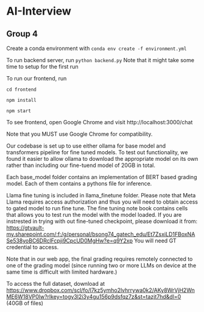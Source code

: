 # AI-Interview
## Group 4

Create a conda environment with `conda env create -f environment.yml`

To run backend server, run `python backend.py`
Note that it might take some time to setup for the first run

To run our frontend, run

`cd frontend`

`npm install`

`npm start`

To see frontend, open Google Chrome and visit http://localhost:3000/chat

Note that you MUST use Google Chrome for compatibility. 

Our codebase is set up to use either ollama for base model and transformers pipeline for fine tuned models. 
To test out functionality, we found it easier to allow ollama to download the appropriate model on its own rather than including our fine-tuend model of 20GB in total. 


Each base_model folder contains an implementation of BERT based grading model. Each of them contains a pythons file for inference.

Llama fine tuning is included in llama_finetune folder. Please note that Meta Llama requires access authorization and thus you will need to obtain access to gated model to run fine tune.
The fine tuning note book contains cells that allows you to test run the model with the model loaded. If you are instrested in trying with out fine-tuned checkpoint, please download it from: https://gtvault-my.sharepoint.com/:f:/g/personal/bsong74_gatech_edu/Et7ZsxiLD1FBoxNASe538yoBC6DRclFcpji9CpcUD0MgHw?e=q9Y2xp You will need GT credential to access.

Note that in our web app, the final grading requires remotely connected to one of the grading model (since running two or more LLMs on device at the same time is difficult with limited hardware.) 

To access the full dataset, download at https://www.dropbox.com/scl/fo/l7kz5ymho2lvhrrywa0k2/AKy8WrVjH2WnME6W18VP0lw?rlkey=togy3l2i3y4gu156p9dsfqz7z&st=tazjt7hd&dl=0 (40GB of files)
